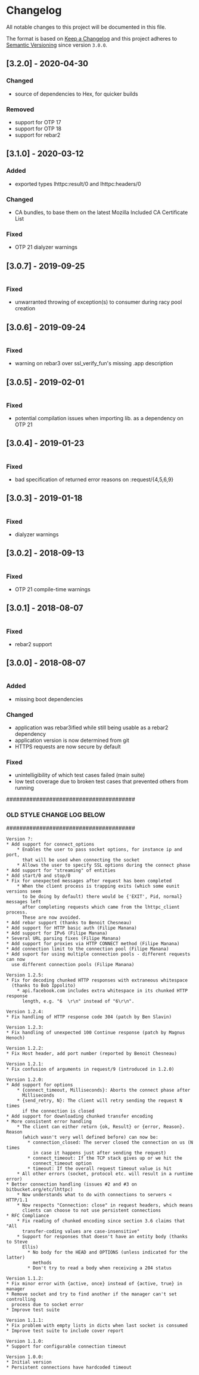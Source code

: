 # Changelog
All notable changes to this project will be documented in this file.

The format is based on [Keep a Changelog](http://keepachangelog.com/en/1.0.0/)
and this project adheres to [Semantic Versioning](http://semver.org/spec/v2.0.0.html)
since version `3.0.0`.

## [3.2.0] - 2020-04-30

### Changed
- source of dependencies to Hex, for quicker builds

### Removed
- support for OTP 17
- support for OTP 18
- support for rebar2

## [3.1.0] - 2020-03-12

### Added
- exported types lhttpc:result/0 and lhttpc:headers/0

### Changed
- CA bundles, to base them on the latest Mozilla Included CA Certificate List

### Fixed
- OTP 21 dialyzer warnings

## [3.0.7] - 2019-09-25
#
### Fixed
- unwarranted throwing of exception(s) to consumer during racy pool creation

## [3.0.6] - 2019-09-24
#
### Fixed
- warning on rebar3 over ssl_verify_fun's missing .app description

## [3.0.5] - 2019-02-01
#
### Fixed
- potential compilation issues when importing lib. as a dependency on OTP 21

## [3.0.4] - 2019-01-23
#
### Fixed
- bad specification of returned error reasons on :request/{4,5,6,9}

## [3.0.3] - 2019-01-18
#
### Fixed
- dialyzer warnings

## [3.0.2] - 2018-09-13
#
### Fixed
- OTP 21 compile-time warnings

## [3.0.1] - 2018-08-07
#
### Fixed
- rebar2 support

## [3.0.0] - 2018-08-07
#
### Added
- missing boot dependencies

### Changed
- application was rebar3ified while still being usable as a rebar2 dependency
- application version is now determined from git
- HTTPS requests are now secure by default

### Fixed
- unintelligibility of which test cases failed (main suite)
- low test coverage due to broken test cases that prevented others from running

#######################################
### OLD STYLE CHANGE LOG BELOW
#######################################

```
Version ?:
* Add support for connect_options
    * Enables the user to pass socket options, for instance ip and port,
      that will be used when connecting the socket
    * Allows the user to specify SSL options during the connect phase
* Add support for "streaming" of entities
* Add start/0 and stop/0
* Fix for unexpected messages after request has been completed
    * When the client process is trapping exits (which some eunit versions seem
      to be doing by default) there would be {'EXIT', Pid, normal} messages left
      after completing requests which came from the lhttpc_client process.
      These are now avoided.
* Add rebar support (thanks to Benoit Chesneau)
* Add support for HTTP basic auth (Filipe Manana)
* Add support for IPv6 (Filipe Manana)
* Several URL parsing fixes (Filipe Manana)
* Add support for proxies via HTTP CONNECT method (Filipe Manana)
* Add connection limit to the connection pool (Filipe Manana)
* Add suport for using multiple connection pools - different requests can now
  use different connection pools (Filipe Manana)

Version 1.2.5:
* Fix for decoding chunked HTTP responses with extraneous whitespace
  (thanks to Bob Ippolito)
    * api.facebook.com includes extra whitespace in its chunked HTTP response
      length, e.g. "6  \r\n" instead of "6\r\n". 

Version 1.2.4:
* Fix handling of HTTP response code 304 (patch by Ben Slavin)

Version 1.2.3:
* Fix handling of unexpected 100 Continue response (patch by Magnus Henoch)
 
Version 1.2.2:
* Fix Host header, add port number (reported by Benoit Chesneau)

Version 1.2.1:
* Fix confusion of arguments in request/9 (introduced in 1.2.0)

Version 1.2.0:
* Add support for options
    * {connect_timeout, Milliseconds}: Aborts the connect phase after
      Milliseconds
    * {send_retry, N}: The client will retry sending the request N times
      if the connection is closed
* Add support for downloading chunked transfer encoding
* More consistent error handling
    * The client can either return {ok, Result} or {error, Reason}. Reason
      (which wasn't very well defined before) can now be:
        * connection_closed: The server closed the connection on us (N times
          in case it happens just after sending the request) 
        * connect_timeout: If the TCP stack gives up or we hit the
          connect_timeout option
        * timeout: If the overall request timeout value is hit
    * All other errors (socket, protocol etc. will result in a runtime error)
* Better connection handling (issues #2 and #3 on bitbucket.org/etc/lhttpc)
    * Now understands what to do with connections to servers < HTTP/1.1
    * Now respects "Connection: close" in request headers, which means
      clients can choose to not use persistent connections
* RFC Compliance
    * Fix reading of chunked encoding since section 3.6 claims that "All
      transfer-coding values are case-insensitive"
    * Support for responses that doesn't have an entity body (thanks to Steve
      Ellis)
        * No body for the HEAD and OPTIONS (unless indicated for the latter)
          methods
        * Don't try to read a body when receiving a 204 status

Version 1.1.2:
* Fix minor error with {active, once} instead of {active, true} in manager
* Remove socket and try to find another if the manager can't set controlling
  process due to socket error
* Improve test suite 

Version 1.1.1:
* Fix problem with empty lists in dicts when last socket is consumed
* Improve test suite to include cover report 

Version 1.1.0:
* Support for configurable connection timeout 

Version 1.0.0:
* Initial version
* Persistent connections have hardcoded timeout
```
